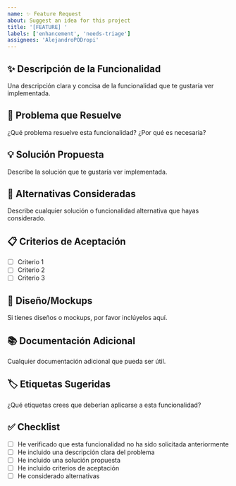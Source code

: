 ```yaml
---
name: ✨ Feature Request
about: Suggest an idea for this project
title: '[FEATURE] '
labels: ['enhancement', 'needs-triage']
assignees: 'AlejandroPODropi'
---
```


## ✨ **Descripción de la Funcionalidad**
Una descripción clara y concisa de la funcionalidad que te gustaría ver implementada.

## 🎯 **Problema que Resuelve**
¿Qué problema resuelve esta funcionalidad? ¿Por qué es necesaria?

## 💡 **Solución Propuesta**
Describe la solución que te gustaría ver implementada.

## 🔄 **Alternativas Consideradas**
Describe cualquier solución o funcionalidad alternativa que hayas considerado.

## 📋 **Criterios de Aceptación**
- [ ] Criterio 1
- [ ] Criterio 2
- [ ] Criterio 3

## 🎨 **Diseño/Mockups**
Si tienes diseños o mockups, por favor inclúyelos aquí.

## 📚 **Documentación Adicional**
Cualquier documentación adicional que pueda ser útil.

## 🏷️ **Etiquetas Sugeridas**
¿Qué etiquetas crees que deberían aplicarse a esta funcionalidad?

## ✅ **Checklist**
- [ ] He verificado que esta funcionalidad no ha sido solicitada anteriormente
- [ ] He incluido una descripción clara del problema
- [ ] He incluido una solución propuesta
- [ ] He incluido criterios de aceptación
- [ ] He considerado alternativas
